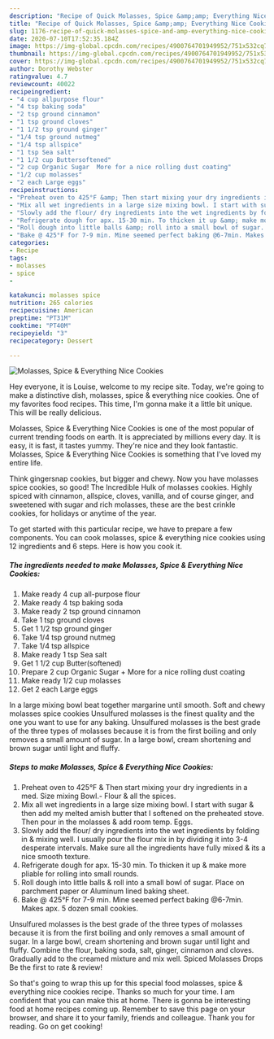 ```yaml
---
description: "Recipe of Quick Molasses, Spice &amp;amp; Everything Nice Cookies"
title: "Recipe of Quick Molasses, Spice &amp;amp; Everything Nice Cookies"
slug: 1176-recipe-of-quick-molasses-spice-and-amp-everything-nice-cookies
date: 2020-07-10T17:52:35.184Z
image: https://img-global.cpcdn.com/recipes/4900764701949952/751x532cq70/molasses-spice-everything-nice-cookies-recipe-main-photo.jpg
thumbnail: https://img-global.cpcdn.com/recipes/4900764701949952/751x532cq70/molasses-spice-everything-nice-cookies-recipe-main-photo.jpg
cover: https://img-global.cpcdn.com/recipes/4900764701949952/751x532cq70/molasses-spice-everything-nice-cookies-recipe-main-photo.jpg
author: Dorothy Webster
ratingvalue: 4.7
reviewcount: 40022
recipeingredient:
- "4 cup allpurpose flour"
- "4 tsp baking soda"
- "2 tsp ground cinnamon"
- "1 tsp ground cloves"
- "1 1/2 tsp ground ginger"
- "1/4 tsp ground nutmeg"
- "1/4 tsp allspice"
- "1 tsp Sea salt"
- "1 1/2 cup Buttersoftened"
- "2 cup Organic Sugar  More for a nice rolling dust coating"
- "1/2 cup molasses"
- "2 each Large eggs"
recipeinstructions:
- "Preheat oven to 425°F &amp; Then start mixing your dry ingredients in a med. Size mixing Bowl.- Flour &amp; all the spices."
- "Mix all wet ingredients in a large size mixing bowl. I start with sugar &amp; then add my melted amish butter that I softened on the preheated stove. Then pour in the molasses &amp; add room temp. Eggs."
- "Slowly add the flour/ dry ingredients into the wet ingredients by folding in &amp; mixing well. I usually pour the flour mix in by dividing it into 3-4 desperate intervals. Make sure all the ingredients have fully mixed &amp; its a nice smooth texture."
- "Refrigerate dough for apx. 15-30 min. To thicken it up &amp; make more pliable for rolling into small rounds."
- "Roll dough into little balls &amp; roll into a small bowl of sugar. Place on parchment paper or Aluminum lined baking sheet."
- "Bake @ 425°F for 7-9 min. Mine seemed perfect baking @6-7min. Makes apx. 5 dozen small cookies."
categories:
- Recipe
tags:
- molasses
- spice
- 

katakunci: molasses spice  
nutrition: 265 calories
recipecuisine: American
preptime: "PT31M"
cooktime: "PT40M"
recipeyield: "3"
recipecategory: Dessert

---
```



![Molasses, Spice &amp; Everything Nice Cookies](https://img-global.cpcdn.com/recipes/4900764701949952/751x532cq70/molasses-spice-everything-nice-cookies-recipe-main-photo.jpg)

Hey everyone, it is Louise, welcome to my recipe site. Today, we're going to make a distinctive dish, molasses, spice &amp; everything nice cookies. One of my favorites food recipes. This time, I'm gonna make it a little bit unique. This will be really delicious.

Molasses, Spice &amp; Everything Nice Cookies is one of the most popular of current trending foods on earth. It is appreciated by millions every day. It is easy, it is fast, it tastes yummy. They're nice and they look fantastic. Molasses, Spice &amp; Everything Nice Cookies is something that I've loved my entire life.

Think gingersnap cookies, but bigger and chewy. Now you have molasses spice cookies, so good! The Incredible Hulk of molasses cookies. Highly spiced with cinnamon, allspice, cloves, vanilla, and of course ginger, and sweetened with sugar and rich molasses, these are the best crinkle cookies, for holidays or anytime of the year.


To get started with this particular recipe, we have to prepare a few components. You can cook molasses, spice &amp; everything nice cookies using 12 ingredients and 6 steps. Here is how you cook it.

<!--inarticleads1-->

##### The ingredients needed to make Molasses, Spice &amp; Everything Nice Cookies:

1. Make ready 4 cup all-purpose flour
1. Make ready 4 tsp baking soda
1. Make ready 2 tsp ground cinnamon
1. Take 1 tsp ground cloves
1. Get 1 1/2 tsp ground ginger
1. Take 1/4 tsp ground nutmeg
1. Take 1/4 tsp allspice
1. Make ready 1 tsp Sea salt
1. Get 1 1/2 cup Butter(softened)
1. Prepare 2 cup Organic Sugar + More for a nice rolling dust coating
1. Make ready 1/2 cup molasses
1. Get 2 each Large eggs


In a large mixing bowl beat together margarine until smooth. Soft and chewy molasses spice cookies Unsulfured molasses is the finest quality and the one you want to use for any baking. Unsulfured molasses is the best grade of the three types of molasses because it is from the first boiling and only removes a small amount of sugar. In a large bowl, cream shortening and brown sugar until light and fluffy. 

<!--inarticleads2-->

##### Steps to make Molasses, Spice &amp; Everything Nice Cookies:

1. Preheat oven to 425°F &amp; Then start mixing your dry ingredients in a med. Size mixing Bowl.- Flour &amp; all the spices.
1. Mix all wet ingredients in a large size mixing bowl. I start with sugar &amp; then add my melted amish butter that I softened on the preheated stove. Then pour in the molasses &amp; add room temp. Eggs.
1. Slowly add the flour/ dry ingredients into the wet ingredients by folding in &amp; mixing well. I usually pour the flour mix in by dividing it into 3-4 desperate intervals. Make sure all the ingredients have fully mixed &amp; its a nice smooth texture.
1. Refrigerate dough for apx. 15-30 min. To thicken it up &amp; make more pliable for rolling into small rounds.
1. Roll dough into little balls &amp; roll into a small bowl of sugar. Place on parchment paper or Aluminum lined baking sheet.
1. Bake @ 425°F for 7-9 min. Mine seemed perfect baking @6-7min. Makes apx. 5 dozen small cookies.


Unsulfured molasses is the best grade of the three types of molasses because it is from the first boiling and only removes a small amount of sugar. In a large bowl, cream shortening and brown sugar until light and fluffy. Combine the flour, baking soda, salt, ginger, cinnamon and cloves. Gradually add to the creamed mixture and mix well. Spiced Molasses Drops Be the first to rate &amp; review! 

So that's going to wrap this up for this special food molasses, spice &amp; everything nice cookies recipe. Thanks so much for your time. I am confident that you can make this at home. There is gonna be interesting food at home recipes coming up. Remember to save this page on your browser, and share it to your family, friends and colleague. Thank you for reading. Go on get cooking!
